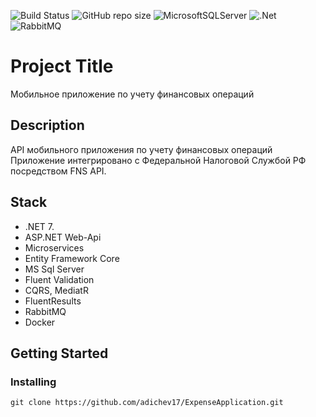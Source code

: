 ![Build Status](https://github.com/adichev17/MangoRestarauntCoffee.Microservices/workflows/Actions/badge.svg)
![GitHub repo size](https://img.shields.io/github/repo-size/adichev17/ExpenseApplication)
![MicrosoftSQLServer](https://img.shields.io/badge/Microsoft%20SQL%20Server-CC2927?style=for-the-badge&logo=microsoft%20sql%20server&logoColor=white)
![.Net](https://img.shields.io/badge/.NET-5C2D91?style=for-the-badge&logo=.net&logoColor=white)
![RabbitMQ](https://img.shields.io/badge/Rabbitmq-FF6600?style=for-the-badge&logo=rabbitmq&logoColor=white)

# Project Title

Мобильное приложение по учету финансовых операций

## Description

API мобильного приложения по учету финансовых операций
Приложение интегрировано с Федеральной Налоговой Службой РФ посредством FNS API.

## Stack

- .NET 7.
- ASP.NET Web-Api
- Microservices
- Entity Framework Core
- MS Sql Server
- Fluent Validation
- CQRS, MediatR
- FluentResults
- RabbitMQ
- Docker

## Getting Started

### Installing

```
git clone https://github.com/adichev17/ExpenseApplication.git
```

